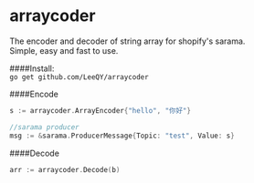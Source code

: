 # arraycoder
The encoder and decoder of string array for shopify's sarama.  
Simple, easy and fast to use.

####Install:  
`go get github.com/LeeQY/arraycoder`

####Encode
```Go
s := arraycoder.ArrayEncoder{"hello", "你好"}

//sarama producer
msg := &sarama.ProducerMessage{Topic: "test", Value: s}
```

####Decode
```Go
arr := arraycoder.Decode(b)
```